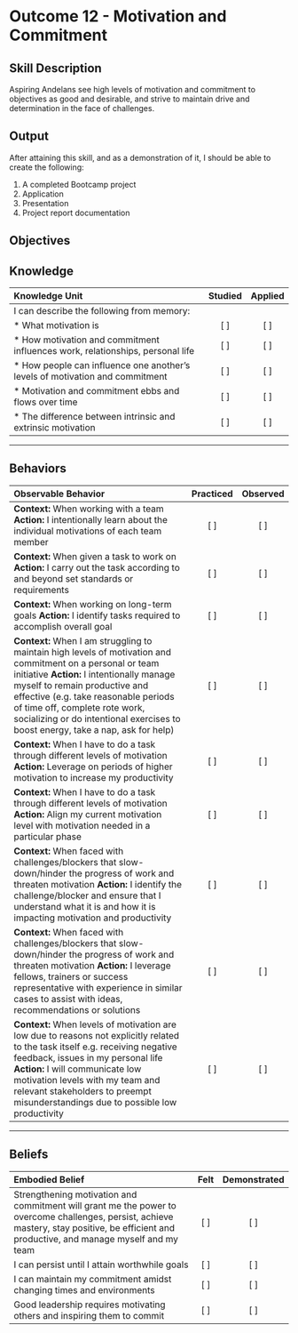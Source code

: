 # Outcome 12 - Motivation and Commitment

**Skill Description**
----------
Aspiring Andelans see high levels of motivation and commitment to objectives as good and desirable, and strive to maintain drive and determination in the face of challenges.


**Output**
----------
After attaining this skill, and as a demonstration of it, I should be able to create the following:

1. A completed Bootcamp project
  1. Application
  2. Presentation
  3. Project report documentation


**Objectives**
----------

## **Knowledge**


| Knowledge Unit   |      Studied      | Applied |
|:-------------|:------------------:|:--------:|
| I can describe the following from memory: | | |
| * What motivation is  | [ ] |    [ ] |
| * How motivation and commitment influences work, relationships, personal life | [ ] |    [ ] |
| * How people can influence one another’s levels of motivation and commitment | [ ] |    [ ] |
| * Motivation and commitment ebbs and flows over time | [ ] |    [ ] |
| * The difference between intrinsic and extrinsic motivation | [ ] |    [ ] |


----------


## **Behaviors**


| Observable Behavior   |      Practiced      | Observed |
|:-------------|:------------------:|:--------:|
| **Context:**  When working with a team **Action:** I intentionally learn about the individual motivations of each team member | [ ] |    [ ] |
| **Context:**  When given a task to work on **Action:** I carry out the task according to and beyond set standards or requirements | [ ] |    [ ] |
| **Context:**  When working on long-term goals **Action:** I identify tasks required to accomplish overall goal | [ ] |    [ ] |
| **Context:**  When I am struggling to maintain high levels of motivation and commitment on a personal or team initiative **Action:**  I intentionally manage myself to remain productive and effective (e.g. take reasonable periods of time off, complete rote work, socializing or do intentional exercises to boost energy, take a nap, ask for help) | [ ] |    [ ] |
| **Context:**  When I have to do a task through different levels of motivation **Action:** Leverage on  periods of higher motivation to increase my productivity | [ ] |    [ ] |
| **Context:**  When I have to do a task through different levels of motivation **Action:**  Align my current motivation level with motivation needed in a particular phase | [ ] |    [ ] |
| **Context:**  When faced with challenges/blockers that slow-down/hinder the progress of work and threaten motivation **Action:** I identify the challenge/blocker and ensure that I understand what it is and how it is impacting motivation and productivity | [ ] | [ ] |
| **Context:**  When faced with challenges/blockers that slow-down/hinder the progress of work and threaten motivation **Action:** I leverage fellows, trainers or success representative with experience in similar cases to assist with ideas, recommendations or solutions | [ ] | [ ] |
| **Context:**  When levels of motivation are low due to reasons not explicitly related to the task itself e.g. receiving negative feedback, issues in my personal life **Action:** I will communicate low motivation levels with my team and relevant stakeholders to preempt misunderstandings due to possible low productivity | [ ] | [ ] |

----------


## **Beliefs**


| Embodied Belief   |      Felt      | Demonstrated |
|:-------------|:------------------:|:--------:|
| Strengthening motivation and commitment will grant me the power to overcome challenges, persist, achieve mastery, stay positive, be efficient and productive, and manage myself and my team |   [ ]   |   [ ] |
| I can persist until I attain worthwhile goals |   [ ]   |   [ ] |
| I can maintain my commitment amidst changing times and environments |   [ ]   |   [ ] |
| Good leadership requires motivating others and inspiring them to commit |   [ ]   |   [ ] |
